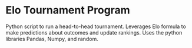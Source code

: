 # Elo Tournament Program
Python script to run a head-to-head tournament. Leverages Elo formula to make predictions about outcomes and update rankings. Uses the python libraries Pandas, Numpy, and random.
